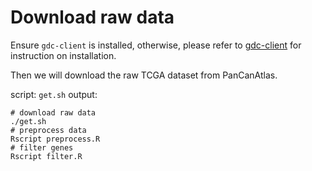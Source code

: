# Download raw data
Ensure `gdc-client` is installed, otherwise, please refer to [gdc-client](https://github.com/NCI-GDC/gdc-client) for instruction on installation.

Then we will download the raw TCGA dataset from PanCanAtlas.

script: `get.sh`
output: 
```
# download raw data
./get.sh
# preprocess data
Rscript preprocess.R
# filter genes
Rscript filter.R
```
